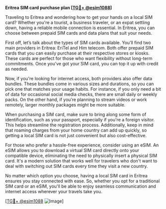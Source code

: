 **Eritrea SIM card purchase plan [[TG💪+ @esim1088](https://t.me/s/esim1088)]**

Traveling to Eritrea and wondering how to get your hands on a local SIM card? Whether you're a tourist, a business traveler, or an expat settling down, having a reliable mobile connection is essential. In Eritrea, you can choose between prepaid SIM cards and data plans that suit your needs. 

First off, let’s talk about the types of SIM cards available. You’ll find two main providers in Eritrea: EriTel and Him telecom. Both offer prepaid SIM cards that you can easily purchase at their respective stores or kiosks. These cards are perfect for those who want flexibility without long-term commitments. Once you've got your SIM card, you can top it up with credit as needed. 

Now, if you're looking for internet access, both providers also offer data bundles. These bundles come in various sizes and durations, so you can pick one that matches your usage habits. For instance, if you only need a bit of data for occasional social media checks, there are small daily or weekly packs. On the other hand, if you’re planning to stream videos or work remotely, larger monthly packages might be more suitable.

When purchasing a SIM card, make sure to bring along some form of identification, such as your passport, especially if you're a foreign visitor. This helps streamline the registration process. Additionally, keep in mind that roaming charges from your home country can add up quickly, so getting a local SIM card is not just convenient but also cost-effective.

For those who prefer a hassle-free experience, consider using an eSIM. An eSIM allows you to download a virtual SIM card directly onto your compatible device, eliminating the need to physically insert a physical SIM card. It's a modern solution that works well for travelers who don't want to deal with switching out SIM cards every time they visit a new country.

No matter which option you choose, having a local SIM card in Eritrea ensures you stay connected with ease. So, whether you opt for a traditional SIM card or an eSIM, you'll be able to enjoy seamless communication and internet access wherever your travels take you.

[[TG💪+ @esim1088](https://t.me/s/esim1088) ![Image](https://i.postimg.cc/Y0z9fWf4/image.png)]